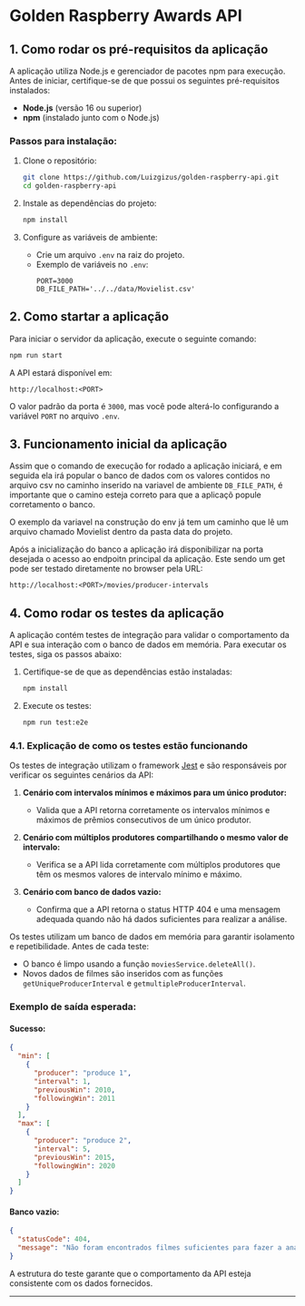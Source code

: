 # Golden Raspberry Awards API

## **1. Como rodar os pré-requisitos da aplicação**

A aplicação utiliza Node.js e gerenciador de pacotes npm para execução. Antes de iniciar, certifique-se de que possui os seguintes pré-requisitos instalados:

- **Node.js** (versão 16 ou superior)
- **npm** (instalado junto com o Node.js)

### **Passos para instalação:**
1. Clone o repositório:
   ```bash
   git clone https://github.com/Luizgizus/golden-raspberry-api.git
   cd golden-raspberry-api
   ```

2. Instale as dependências do projeto:
   ```bash
   npm install
   ```

3. Configure as variáveis de ambiente:
   - Crie um arquivo `.env` na raiz do projeto.
   - Exemplo de variáveis no `.env`:
     ```env
     PORT=3000
     DB_FILE_PATH='../../data/Movielist.csv'
     ```

## **2. Como startar a aplicação**

Para iniciar o servidor da aplicação, execute o seguinte comando:

```bash
npm run start
```

A API estará disponível em:
```
http://localhost:<PORT>
```
O valor padrão da porta é `3000`, mas você pode alterá-lo configurando a variável `PORT` no arquivo `.env`.

## **3. Funcionamento inicial da aplicação**
Assim que o comando de execução for rodado a aplicação iniciará, e em seguida ela irá popular o banco de dados com os valores contidos no arquivo csv no caminho inserido na variavel de ambiente `DB_FILE_PATH`, é importante que o camino esteja correto para que a aplicaçõ popule corretamento o banco.

O exemplo da variavel na construção do env já tem um caminho que lê um arquivo chamado Movielist dentro da pasta data do projeto.

Após a inicialização do banco a aplicação irá disponibilizar na porta desejada o acesso ao endpoitn principal da aplicação. Este sendo um get pode ser testado diretamente no browser pela URL:

```
http://localhost:<PORT>/movies/producer-intervals
```

## **4. Como rodar os testes da aplicação**

A aplicação contém testes de integração para validar o comportamento da API e sua interação com o banco de dados em memória. Para executar os testes, siga os passos abaixo:

1. Certifique-se de que as dependências estão instaladas:
   ```bash
   npm install
   ```

2. Execute os testes:
   ```bash
   npm run test:e2e
   ```

### **4.1. Explicação de como os testes estão funcionando**

Os testes de integração utilizam o framework [Jest](https://jestjs.io/) e são responsáveis por verificar os seguintes cenários da API:

1. **Cenário com intervalos mínimos e máximos para um único produtor:**
   - Valida que a API retorna corretamente os intervalos mínimos e máximos de prêmios consecutivos de um único produtor.

2. **Cenário com múltiplos produtores compartilhando o mesmo valor de intervalo:**
   - Verifica se a API lida corretamente com múltiplos produtores que têm os mesmos valores de intervalo mínimo e máximo.

3. **Cenário com banco de dados vazio:**
   - Confirma que a API retorna o status HTTP 404 e uma mensagem adequada quando não há dados suficientes para realizar a análise.

Os testes utilizam um banco de dados em memória para garantir isolamento e repetibilidade. Antes de cada teste:
- O banco é limpo usando a função `moviesService.deleteAll()`.
- Novos dados de filmes são inseridos com as funções `getUniqueProducerInterval` e `getmultipleProducerInterval`.

### **Exemplo de saída esperada:**
#### Sucesso:
```json
{
  "min": [
    {
      "producer": "produce 1",
      "interval": 1,
      "previousWin": 2010,
      "followingWin": 2011
    }
  ],
  "max": [
    {
      "producer": "produce 2",
      "interval": 5,
      "previousWin": 2015,
      "followingWin": 2020
    }
  ]
}
```
#### Banco vazio:
```json
{
  "statusCode": 404,
  "message": "Não foram encontrados filmes suficientes para fazer a analise"
}
```

A estrutura do teste garante que o comportamento da API esteja consistente com os dados fornecidos.

---
